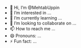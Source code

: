 - 👋 Hi, I’m @MehtabUppin
- 👀 I’m interested in ...
- 🌱 I’m currently learning ...
- 💞️ I’m looking to collaborate on ...
- 📫 How to reach me ...
- 😄 Pronouns: ...
- ⚡ Fun fact: ...

<!---
MehtabUppin/MehtabUppin is a ✨ special ✨ repository because its `README.md` (this file) appears on your GitHub profile.
You can click the Preview link to take a look at your changes.
--->
